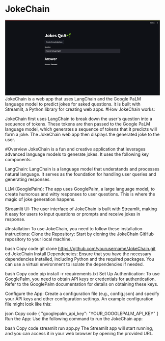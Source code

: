 # JokeChain
![Snapshot](image.png)
JokeChain is a web app that uses LangChain and the Google PaLM language model to predict jokes for asked questions. It is built with Streamlit, a Python library for creating web apps.
#How JokeChain works:

JokeChain first uses LangChain to break down the user's question into a sequence of tokens. These tokens are then passed to the Google PaLM language model, which generates a sequence of tokens that it predicts will form a joke. The JokeChain web app then displays the generated joke to the user.

#Overview
JokeChain is a fun and creative application that leverages advanced language models to generate jokes. It uses the following key components:

LangChain: LangChain is a language model that understands and processes natural language. It serves as the foundation for handling user queries and generating responses.

LLM (GooglePalm): The app uses GooglePalm, a large language model, to create humorous and witty responses to user questions. This is where the magic of joke generation happens.

Streamlit UI: The user interface of JokeChain is built with Streamlit, making it easy for users to input questions or prompts and receive jokes in response.

#Installation
To use JokeChain, you need to follow these installation instructions:
Clone the Repository: Start by cloning the JokeChain GitHub repository to your local machine.

bash
Copy code
git clone https://github.com/yourusername/JokeChain.git
cd JokeChain
Install Dependencies: Ensure that you have the necessary dependencies installed, including Python and the required packages. You can use a virtual environment to isolate the dependencies if needed.

bash
Copy code
pip install -r requirements.txt
Set Up Authentication: To use GooglePalm, you need to obtain API keys or credentials for authentication. Refer to the GooglePalm documentation for details on obtaining these keys.

Configure the App: Create a configuration file (e.g., config.json) and specify your API keys and other configuration settings. An example configuration file might look like this:

json
Copy code
{
  "googlepalm_api_key": "YOUR_GOOGLEPALM_API_KEY"
}
Run the App: Use the following command to run the JokeChain app:

bash
Copy code
streamlit run app.py
The Streamlit app will start running, and you can access it in your web browser by opening the provided URL.
